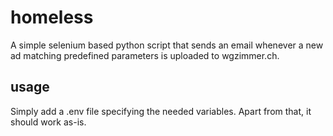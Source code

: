 # homeless

A simple selenium based python script that sends an email whenever a new ad matching predefined parameters is uploaded to wgzimmer.ch.

## usage
Simply add a .env file specifying the needed variables. Apart from that, it should work as-is. 
